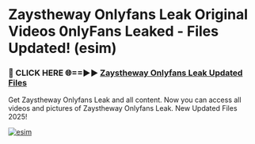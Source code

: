 # Zaystheway Onlyfans Leak Original Videos 0nlyFans Leaked - Files Updated! (esim)

<h3>🔴 CLICK HERE 🌐==►► <a href="https://tinyurl.com/2wckxsce" rel="nofollow">Zaystheway Onlyfans Leak Updated Files</a></h3>

Get Zaystheway Onlyfans Leak and all content. Now you can access all videos and pictures of Zaystheway Onlyfans Leak. New Updated Files 2025!

[![esim](https://i.imgur.com/AFduVYN.gif)](https://tinyurl.com/2wckxsce)
